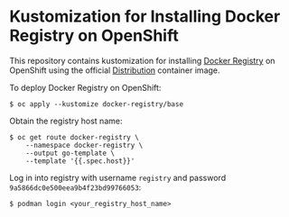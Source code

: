 # Kustomization for Installing Docker Registry on OpenShift

This repository contains kustomization for installing [Docker Registry](https://github.com/docker/distribution) on OpenShift using the official [Distribution](https://github.com/docker/distribution-library-image/tree/0b6ea3ba50b65563600a717f07db4cfa6f18f957) container image.

To deploy Docker Registry on OpenShift:

```
$ oc apply --kustomize docker-registry/base
```

Obtain the registry host name:

```
$ oc get route docker-registry \
    --namespace docker-registry \
    --output go-template \
    --template '{{.spec.host}}'
```

Log in into registry with username `registry` and password `9a5866dc0e500eea9b4f23bd99766053`:

```
$ podman login <your_registry_host_name>
```
